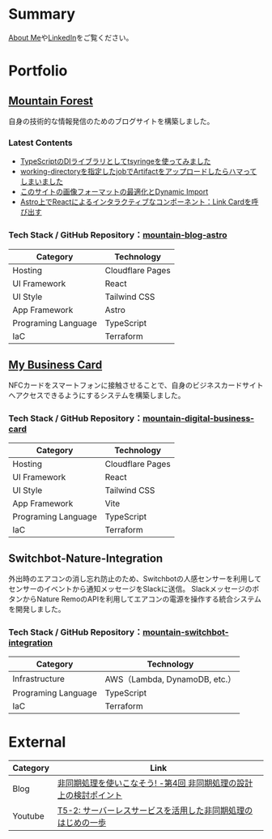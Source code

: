 # Summary
[About Me](https://mountain-forest-blog.pages.dev/about/)や[LinkedIn](https://www.linkedin.com/in/yuta-yamamori-786883175/)をご覧ください。

# Portfolio

## [Mountain Forest](https://mountain-forest-blog.pages.dev/)

自身の技術的な情報発信のためのブログサイトを構築しました。

### Latest Contents

* [TypeScriptのDIライブラリとしてtsyringeを使ってみました](https://mountain-forest-blog.pages.dev/blog/use-tsyringe-for-dependency-injection/)
* [working-directoryを指定したjobでArtifactをアップロードしたらハマってしまいました](https://mountain-forest-blog.pages.dev/blog/artifact-between-each-jobs-github-actions/)
* [このサイトの画像フォーマットの最適化とDynamic Import](https://mountain-forest-blog.pages.dev/blog/optimize-image-format-in-astro/)
* [Astro上でReactによるインタラクティブなコンポーネント：Link Cardを呼び出す](https://mountain-forest-blog.pages.dev/blog/call-interactive-react-component-on-astro/)

### Tech Stack / GitHub Repository：[mountain-blog-astro](https://github.com/9yamamo9/mountain-blog-astro)

| Category            | Technology       |
|---------------------|------------------|
| Hosting             | Cloudflare Pages |
| UI Framework        | React            |
| UI Style            | Tailwind CSS     |
| App Framework       | Astro            |
| Programing Language | TypeScript       |
| IaC                 | Terraform        |

## [My Business Card](https://mountain-digital-business-card.pages.dev/#66F207CE-83AC-4568-B3CB-971CB770E12E)

NFCカードをスマートフォンに接触させることで、自身のビジネスカードサイトへアクセスできるようにするシステムを構築しました。

### Tech Stack / GitHub Repository：[mountain-digital-business-card](https://github.com/9yamamo9/mountain-digital-business-card)

| Category            | Technology       |
|---------------------|------------------|
| Hosting             | Cloudflare Pages |
| UI Framework        | React            |
| UI Style            | Tailwind CSS     |
| App Framework       | Vite             |
| Programing Language | TypeScript       |
| IaC                 | Terraform        |

## Switchbot-Nature-Integration

外出時のエアコンの消し忘れ防止のため、Switchbotの人感センサーを利用してセンサーのイベントから通知メッセージをSlackに送信。
SlackメッセージのボタンからNature RemoのAPIを利用してエアコンの電源を操作する統合システムを開発しました。

### Tech Stack / GitHub Repository：[mountain-switchbot-integration](https://github.com/9yamamo9/mountain-switchbot-integration)

| Category            | Technology                  |
|---------------------|-----------------------------|
| Infrastructure      | AWS（Lambda, DynamoDB, etc.） |
| Programing Language | TypeScript                  |
| IaC                 | Terraform                   |

# External

| Category | Link                                                                                                                                           |
|----------|------------------------------------------------------------------------------------------------------------------------------------------------|
| Blog     | [非同期処理を使いこなそう! -第4回 非同期処理の設計上の検討ポイント](https://aws.amazon.com/jp/builders-flash/202209/master-asynchronous-execution-04/?awsf.filter-name=*all) |
| Youtube  | [T5-2: サーバーレスサービスを活用した非同期処理のはじめの一歩](https://www.youtube.com/watch?v=i7msA8Iq4j4)                                                               |
